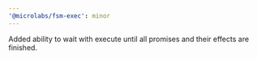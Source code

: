 ```yaml
---
'@microlabs/fsm-exec': minor
---
```


Added ability to wait with execute until all promises and their effects are finished.
